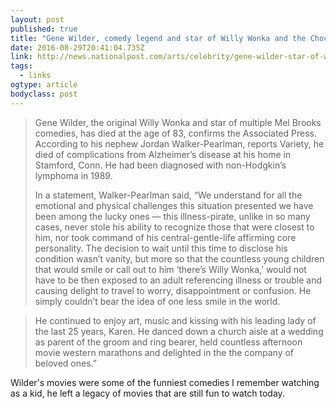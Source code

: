 ```yaml
---
layout: post 
published: true 
title: "Gene Wilder, comedy legend and star of Willy Wonka and the Chocolate Factory, dies at 83" 
date: 2016-08-29T20:41:04.735Z 
link: http://news.nationalpost.com/arts/celebrity/gene-wilder-star-of-willy-wonka-and-the-chocolate-factory-and-comedy-legend-dies-at-83 
tags:
  - links
ogtype: article 
bodyclass: post 
---
```


> Gene Wilder, the original Willy Wonka and star of multiple Mel Brooks comedies, has died at the age of 83, confirms the Associated Press. According to his nephew Jordan Walker-Pearlman, reports Variety, he died of complications from Alzheimer’s disease at his home in Stamford, Conn. He had been diagnosed with non-Hodgkin’s lymphoma in 1989.
> 
> In a statement, Walker-Pearlman said, “We understand for all the emotional and physical challenges this situation presented we have been among the lucky ones — this illness-pirate, unlike in so many cases, never stole his ability to recognize those that were closest to him, nor took command of his central-gentle-life affirming core personality. The decision to wait until this time to disclose his condition wasn’t vanity, but more so that the countless young children that would smile or call out to him ‘there’s Willy Wonka,’ would not have to be then exposed to an adult referencing illness or trouble and causing delight to travel to worry, disappointment or confusion. He simply couldn’t bear the idea of one less smile in the world.

> He continued to enjoy art, music and kissing with his leading lady of the last 25 years, Karen. He danced down a church aisle at a wedding as parent of the groom and ring bearer, held countless afternoon movie western marathons and delighted in the the company of beloved ones.”

Wilder's movies were some of the funniest comedies I remember watching as a kid, he left a legacy of movies that are still fun to watch today.
